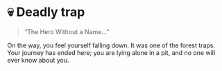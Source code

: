 # 💀 Deadly trap
> “The Hero Without a Name…”

On the way, you feel yourself falling down. It was one of the forest traps. Your journey has ended here; you are lying alone in a pit, and no one will ever know about you.
